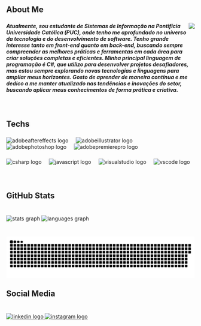 <br clear="both">

<h2 align="left">About Me</h2>

###

<img align="right" height="200" src="https://i.pinimg.com/originals/90/70/32/9070324cdfc07c68d60eed0c39e77573.gif"  />

###

<h5 align="left">Atualmente, sou estudante de Sistemas de Informação na Pontifícia Universidade Católica (PUC), onde tenho me aprofundado no universo da tecnologia e do desenvolvimento de software. Tenho grande interesse tanto em front-end quanto em back-end, buscando sempre compreender as melhores práticas e ferramentas em cada área para criar soluções completas e eficientes. Minha principal linguagem de programação é C#, que utilizo para desenvolver projetos desafiadores, mas estou sempre explorando novas tecnologias e linguagens para ampliar meus horizontes. Gosto de aprender de maneira contínua e me dedico a me manter atualizado nas tendências e inovações do setor, buscando aplicar meus conhecimentos de forma prática e criativa.</h5>

###

<br clear="both">

<h2 align="left">Techs</h2>

###

<div align="left">
  <img src="https://skillicons.dev/icons?i=ae" height="40" alt="adobeaftereffects logo"  />
  <img width="12" />
  <img src="https://skillicons.dev/icons?i=ai" height="40" alt="adobeillustrator logo"  />
  <img width="12" />
  <img src="https://skillicons.dev/icons?i=ps" height="40" alt="adobephotoshop logo"  />
  <img width="12" />
  <img src="https://skillicons.dev/icons?i=pr" height="40" alt="adobepremierepro logo"  />
</div>

###

<div align="left">
  <img src="https://skillicons.dev/icons?i=cs" height="40" alt="csharp logo"  />
  <img width="12" />
  <img src="https://skillicons.dev/icons?i=js" height="40" alt="javascript logo"  />
  <img width="12" />
  <img src="https://skillicons.dev/icons?i=visualstudio" height="40" alt="visualstudio logo"  />
  <img width="12" />
  <img src="https://skillicons.dev/icons?i=vscode" height="40" alt="vscode logo"  />
</div>

###

<br clear="both">

<h2 align="left">GitHub Stats</h2>

###

<br clear="both">

<div align="left">
  <img src="https://github-readme-stats.vercel.app/api?username=Luismonx1&hide_title=true&hide_rank=false&show_icons=true&include_all_commits=true&count_private=true&disable_animations=false&theme=midnight-purple&locale=en&hide_border=false&order=1" height="90" alt="stats graph"  />
  <img src="https://github-readme-stats.vercel.app/api/top-langs?username=Luismonx1&locale=en&hide_title=false&layout=compact&card_width=320&langs_count=5&theme=midnight-purple&hide_border=false&order=2" height="90" alt="languages graph"  />
</div>

###

<br clear="both">
<picture align="center">
  <source media="(prefers-color-scheme: dark)" srcset="https://raw.githubusercontent.com/Luismonx1/Luismonx1/output/github-contribution-grid-snake-dark.svg">
  <source media="(prefers-color-scheme: light)" srcset="https://raw.githubusercontent.com/Luismonx1/Luismonx1/output/github-contribution-grid-snake-dark.svg">
  <img align="center" alt="github contribution grid snake animation" src="https://raw.githubusercontent.com/Luismonx1/Luismonx1/output/github-contribution-grid-snake.svg">
</picture>
<h2 align="left">Social Media</h2>

###

<br clear="both">

<div align="left">
   <a href="https://www.linkedin.com/in/luís-gustavo-cena-ab30502a4/" target="_blank">
  <img src="https://raw.githubusercontent.com/maurodesouza/profile-readme-generator/master/src/assets/icons/social/linkedin/default.svg" width="52" height="40" alt="linkedin logo"  />
   </a>
  <a href="https://www.instagram.com/luisgustavocena/" target="_blank">
  <img src="https://raw.githubusercontent.com/maurodesouza/profile-readme-generator/master/src/assets/icons/social/instagram/default.svg" width="52" height="40" alt="instagram logo"  />
  </a>
</div>

###


